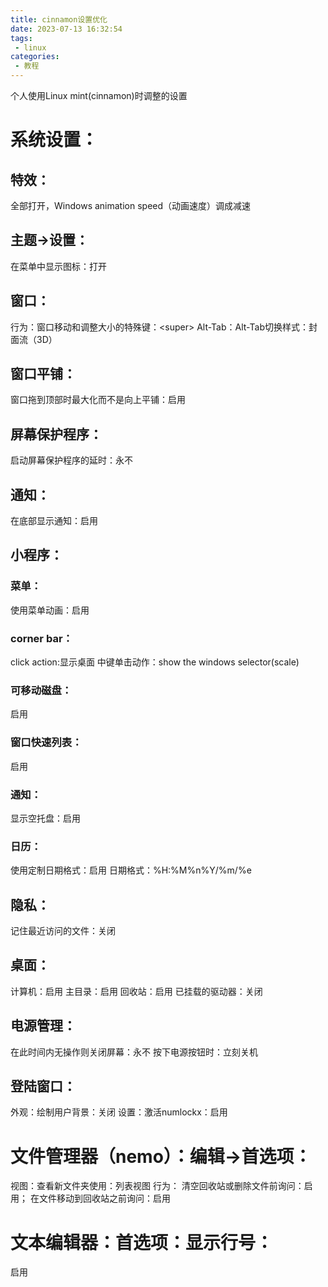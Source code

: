 ```yaml
---
title: cinnamon设置优化
date: 2023-07-13 16:32:54
tags:
 - linux
categories:
 - 教程
---
```

个人使用Linux mint(cinnamon)时调整的设置
<!-- more -->
# 系统设置：
## 特效：
全部打开，Windows animation speed（动画速度）调成减速
## 主题->设置：
在菜单中显示图标：打开
## 窗口：
行为：窗口移动和调整大小的特殊键：\<super\>
Alt-Tab：Alt-Tab切换样式：封面流（3D）
## 窗口平铺：
窗口拖到顶部时最大化而不是向上平铺：启用
## 屏幕保护程序：
启动屏幕保护程序的延时：永不
## 通知：
在底部显示通知：启用
## 小程序：

### 菜单：
使用菜单动画：启用
### corner bar：
click action:显示桌面
中键单击动作：show the windows selector(scale)
### 可移动磁盘：
启用
### 窗口快速列表：
启用
### 通知：
显示空托盘：启用
### 日历：
使用定制日期格式：启用
日期格式：%H:%M%n%Y/%m/%e

## 隐私：
记住最近访问的文件：关闭
## 桌面：
计算机：启用
主目录：启用
回收站：启用
已挂载的驱动器：关闭
## 电源管理：
在此时间内无操作则关闭屏幕：永不
按下电源按钮时：立刻关机
## 登陆窗口：
外观：绘制用户背景：关闭
设置：激活numlockx：启用
# 文件管理器（nemo）：编辑->首选项：
视图：查看新文件夹使用：列表视图
行为：
清空回收站或删除文件前询问：启用；
在文件移动到回收站之前询问：启用
# 文本编辑器：首选项：显示行号：
启用

